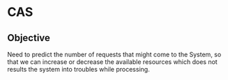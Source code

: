 # CAS
## Objective
  Need to predict the number of requests that might come to the System, so that we can increase or decrease the available resources which does not results the system into troubles while processing.
